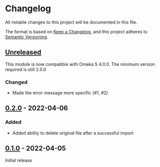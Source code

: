 # Changelog
All notable changes to this project will be documented in this file.

The format is based on [Keep a Changelog](https://keepachangelog.com/en/1.0.0/),
and this project adheres to [Semantic Versioning](https://semver.org/spec/v2.0.0.html).

## [Unreleased]

This module is now compatible with Omeka S 4.0.0. The minimum version required
is still 2.0.0

### Changed

- Made the error message more specific (#1, #2)

## [0.2.0] - 2022-04-06

### Added

- Added ability to delete original file after a successful import

## [0.1.0] - 2022-04-05

Initial release

[Unreleased]: https://github.com/biblibre/omeka-s-module-LocalMediaIngester/compare/v0.2.0...HEAD
[0.2.0]: https://github.com/biblibre/omeka-s-module-LocalMediaIngester/releases/tag/v0.2.0
[0.1.0]: https://github.com/biblibre/omeka-s-module-LocalMediaIngester/releases/tag/v0.1.0
